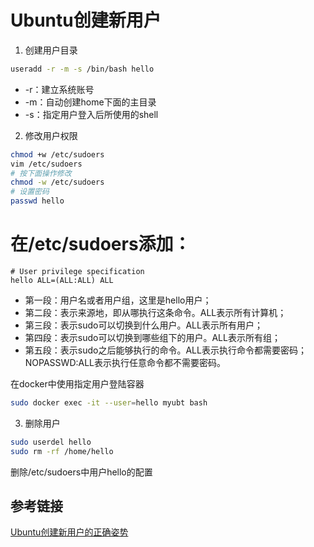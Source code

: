 # Ubuntu创建新用户

1. 创建用户目录
```bash
useradd -r -m -s /bin/bash hello
```
- -r：建立系统账号
- -m：自动创建home下面的主目录
- -s：指定用户登入后所使用的shell

2. 修改用户权限
```bash
chmod +w /etc/sudoers
vim /etc/sudoers
# 按下面操作修改
chmod -w /etc/sudoers
# 设置密码
passwd hello
```
# 在/etc/sudoers添加：
```
# User privilege specification
hello ALL=(ALL:ALL) ALL
```
- 第一段：用户名或者用户组，这里是hello用户；
- 第二段：表示来源地，即从哪执行这条命令。ALL表示所有计算机；
- 第三段：表示sudo可以切换到什么用户。ALL表示所有用户；
- 第四段：表示sudo可以切换到哪些组下的用户。ALL表示所有组；
- 第五段：表示sudo之后能够执行的命令。ALL表示执行命令都需要密码；NOPASSWD:ALL表示执行任意命令都不需要密码。

在docker中使用指定用户登陆容器
```bash
sudo docker exec -it --user=hello myubt bash
```

3. 删除用户
```bash
sudo userdel hello
sudo rm -rf /home/hello
```
删除/etc/sudoers中用户hello的配置

## 参考链接
[Ubuntu创建新用户的正确姿势](https://www.cnblogs.com/geyouneihan/p/9839153.html)
